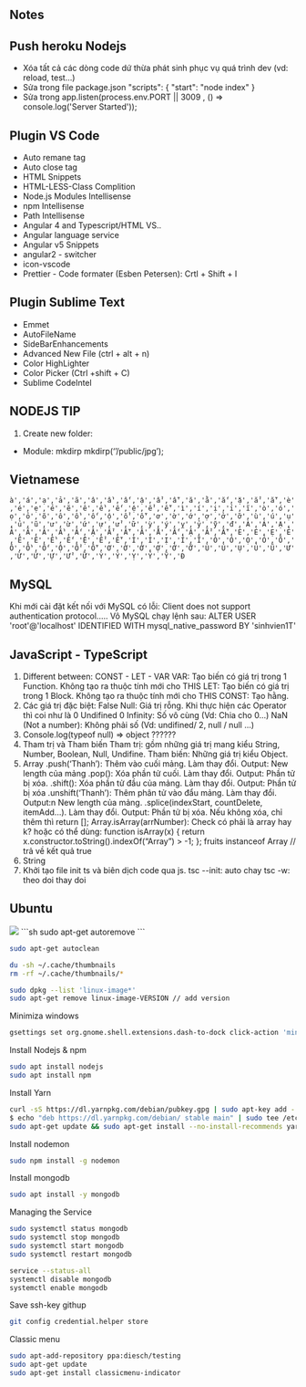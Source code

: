 ## Notes

## Push heroku Nodejs
- Xóa tất cả các dòng code dứ thừa phát sinh phục vụ quá trình dev (vd: reload, test...)
- Sửa trong file package.json
  "scripts": { "start": "node index"  }
- Sửa trong  app.listen(process.env.PORT || 3009 , () => console.log('Server Started')); 
## Plugin VS Code
- Auto remane tag
- Auto close tag
- HTML Snippets
- HTML-LESS-Class Complition
- Node.js Modules Intellisense
- npm Intellisense
- Path Intellisense
- Angular 4 and Typescript/HTML VS..
- Angular language service
- Angular v5 Snippets
- angular2 - switcher
- icon-vscode
- Prettier - Code formater (Esben Petersen): Crtl + Shift + I

## Plugin Sublime Text
- Emmet
- AutoFileName
- SideBarEnhancements
- Advanced New File (ctrl + alt + n)
- Color HighLighter
- Color Picker (Ctrl +shift + C)
- Sublime CodeIntel

## NODEJS TIP
  1. Create new folder:
  - Module: mkdirp
      mkdirp(‘’/public/jpg’);
## Vietnamese
```à','á','ạ','ả','ã','â','ầ','ấ','ậ','ẩ','ẫ','ă','ằ','ắ','ặ','ẳ','ẵ','è','é','ẹ','ẻ','ẽ','ê','ề','ế','ệ','ể','ễ','ì','í','ị','ỉ','ĩ','ò','ó','ọ','ỏ','õ','ô','ồ','ố','ộ','ổ','ỗ','ơ','ờ','ớ','ợ','ở','ỡ','ù','ú','ụ','ủ','ũ','ư','ừ','ứ','ự','ử','ữ','ỳ','ý','ỵ','ỷ','ỹ','đ','À','Á','Ạ','Ả','Ã','Â','Ầ','Ấ','Ậ','Ẩ','Ẫ','Ă','Ằ','Ắ','Ặ','Ẳ','Ẵ','È','É','Ẹ','Ẻ','Ẽ','Ê','Ề','Ế','Ệ','Ể','Ễ','Ì','Í','Ị','Ỉ','Ĩ','Ò','Ó','Ọ','Ỏ','Õ','Ô','Ồ','Ố','Ộ','Ổ','Ỗ','Ơ','Ờ','Ớ','Ợ','Ở','Ỡ','Ù','Ú','Ụ','Ủ','Ũ','Ư','Ừ','Ứ','Ự','Ử','Ữ','Ỳ','Ý','Ỵ','Ỷ','Ỹ','Đ```

## MySQL
Khi mới cài đặt kết nối với MySQL có lỗi: 
Client does not support authentication protocol.....
Vô MySQL chạy lệnh sau:
ALTER USER 'root'@'localhost' IDENTIFIED WITH mysql_native_password BY 'sinhvien1T'

## JavaScript - TypeScript
1. Different between: CONST - LET - VAR
VAR: Tạo biến có giá trị trong 1 Function. Không tạo ra thuộc tính mới cho THIS
LET: Tạo biến có giá trị trong 1 Block. Không tạo ra thuộc tính mới cho THIS
CONST: Tạo hằng.
2.  Các giá trị đặc biệt:
False
Null: Giá trị rỗng. Khi thực hiện các Operator thì coi như là 0
Undifined
0
Infinity: Số vô cùng (Vd: Chia cho 0...)
NaN (Not a number): Không phải số (Vd: undifined/ 2, null / null ...)
3.  Console.log(typeof null) => object ??????
4. Tham trị và Tham biến
Tham trị: gồm những giá trị mang kiểu String, Number, Boolean, Null, Undifine. 
Tham biến: Những giá trị kiểu Object.
5.  Array
.push(‘Thanh’): Thêm vào cuối mảng. Làm thay đổi. Output: New length của mảng
.pop(): Xóa phần tử cuối. Làm thay đổi. Output:  Phần tử bị xóa.
.shift(): Xóa phần tử đầu của mảng. Làm thay đổi. Output: Phần tử bị xóa
.unshift(‘Thanh’): Thêm phân tử vào đẩu mảng. Làm thay đổi. Output:n New length của mảng.
.splice(indexStart, countDelete, itemAdd...). Làm thay đổi. Output: Phần tử bị xóa. Nếu không xóa, chỉ thêm thì return [];
Array.isArray(arrNumber): Check có phải là array hay k? hoặc có thể dùng:
 function isArray(x) {
return x.constructor.toString().indexOf(“Array”) > -1;
};
fruits instanceof Array     // trả về kết quả true
6. String
7.  Khởi tạo file init ts và biên dịch code qua js.
tsc --init: auto chay
tsc -w: theo doi thay doi

## Ubuntu
<img src="https://imgur.com/a/27ALp4j">
```sh
sudo apt-get autoremove
```

```sh sudo apt-get clean
sudo apt-get autoclean
```

```sh 
du -sh ~/.cache/thumbnails
rm -rf ~/.cache/thumbnails/*
```

```sh 
sudo dpkg --list 'linux-image*'
sudo apt-get remove linux-image-VERSION // add version 
```

Minimiza windows
```sh 
gsettings set org.gnome.shell.extensions.dash-to-dock click-action 'minimize'
```

Install Nodejs & npm
```sh 
sudo apt install nodejs
sudo apt install npm
```

Install Yarn
```sh
curl -sS https://dl.yarnpkg.com/debian/pubkey.gpg | sudo apt-key add -
$ echo "deb https://dl.yarnpkg.com/debian/ stable main" | sudo tee /etc/apt/sources.list.d/yarn.list
sudo apt-get update && sudo apt-get install --no-install-recommends yarn
```


Install nodemon
```sh 
sudo npm install -g nodemon
```

Install mongodb
```sh
sudo apt install -y mongodb
```

Managing the Service
```sh 
sudo systemctl status mongodb
sudo systemctl stop mongodb
sudo systemctl start mongodb
sudo systemctl restart mongodb

service --status-all
systemctl disable mongodb
systemctl enable mongodb
```

Save ssh-key githup
```sh
git config credential.helper store
```


Classic menu
```sh
sudo apt-add-repository ppa:diesch/testing
sudo apt-get update
sudo apt-get install classicmenu-indicator
```


